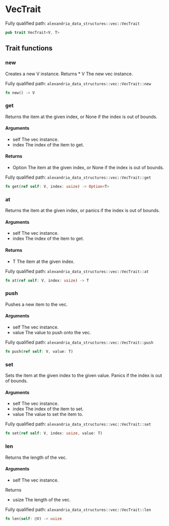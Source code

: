 # VecTrait

Fully qualified path: `alexandria_data_structures::vec::VecTrait`

```rust
pub trait VecTrait<V, T>
```

## Trait functions

### new

Creates a new V instance. Returns \* V The new vec instance.

Fully qualified path: `alexandria_data_structures::vec::VecTrait::new`

```rust
fn new() -> V
```

### get

Returns the item at the given index, or None if the index is out of bounds.

#### Arguments

- self The vec instance.
- index The index of the item to get.

#### Returns

- Option The item at the given index, or None if the index is out of bounds.

Fully qualified path: `alexandria_data_structures::vec::VecTrait::get`

```rust
fn get(ref self: V, index: usize) -> Option<T>
```

### at

Returns the item at the given index, or panics if the index is out of bounds.

#### Arguments

- self The vec instance.
- index The index of the item to get.

#### Returns

- T The item at the given index.

Fully qualified path: `alexandria_data_structures::vec::VecTrait::at`

```rust
fn at(ref self: V, index: usize) -> T
```

### push

Pushes a new item to the vec.

#### Arguments

- self The vec instance.
- value The value to push onto the vec.

Fully qualified path: `alexandria_data_structures::vec::VecTrait::push`

```rust
fn push(ref self: V, value: T)
```

### set

Sets the item at the given index to the given value. Panics if the index is out of bounds.

#### Arguments

- self The vec instance.
- index The index of the item to set.
- value The value to set the item to.

Fully qualified path: `alexandria_data_structures::vec::VecTrait::set`

```rust
fn set(ref self: V, index: usize, value: T)
```

### len

Returns the length of the vec.

#### Arguments

- self The vec instance.

Returns

- usize The length of the vec.

Fully qualified path: `alexandria_data_structures::vec::VecTrait::len`

```rust
fn len(self: @V) -> usize
```
